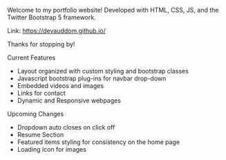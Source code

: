 Welcome to my portfolio website!
Developed with HTML, CSS, JS, and the Twitter Bootstrap 5 framework. 

Link: https://devauddom.github.io/

Thanks for stopping by!

Current Features
- Layout organized with custom styling and bootstrap classes
- Javascript bootstrap plug-ins for navbar drop-down
- Embedded videos and images
- Links for contact
- Dynamic and Responsive webpages

Upcoming Changes
- Dropdown auto closes on click off
- Resume Section
- Featured items styling for consistency on the home page
- Loading icon for images

